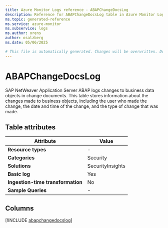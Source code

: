 ```yaml
---
title: Azure Monitor Logs reference - ABAPChangeDocsLog
description: Reference for ABAPChangeDocsLog table in Azure Monitor Logs.
ms.topic: generated-reference
ms.service: azure-monitor
ms.subservice: logs
ms.author: orens
author: osalzberg
ms.date: 05/06/2025

# This file is automatically generated. Changes will be overwritten. Do not change this file directly.
---
```


# ABAPChangeDocsLog

SAP NetWeaver Application Server ABAP logs changes to business data objects in change documents. This table stores information about the changes made to business objects, including the user who made the change, the date and time of the change, and the type of change that was made.


## Table attributes

|Attribute|Value|
|---|---|
|**Resource types**|-|
|**Categories**|Security|
|**Solutions**| SecurityInsights|
|**Basic log**|Yes|
|**Ingestion-time transformation**|No|
|**Sample Queries**|-|



## Columns
  
[!INCLUDE [abapchangedocslog](~/reusable-content/ce-skilling/azure/includes/azure-monitor/reference/tables/abapchangedocslog-include.md)]
